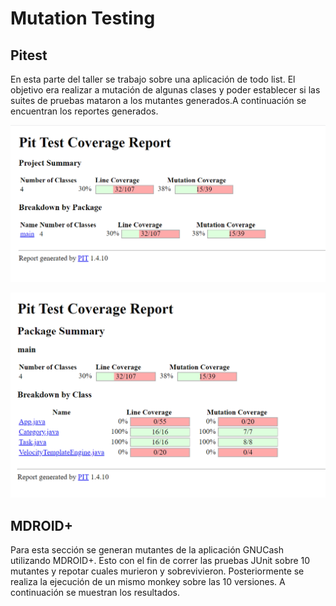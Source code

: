 # Mutation Testing

## Pitest

En esta parte del taller se trabajo sobre una aplicación de todo list. El objetivo era realizar a mutación de algunas clases y poder establecer si las suites de pruebas mataron a los mutantes generados.A continuación se encuentran los reportes generados.

![alt-text](https://github.com/amespinosa11/mutants/blob/master/images/PitReports1.PNG)

![alt-text](https://github.com/amespinosa11/mutants/blob/master/images/PitReports2.PNG)

## MDROID+

Para esta sección se generan mutantes de la aplicación GNUCash utilizando MDROID+. Esto con el fin de correr las pruebas JUnit sobre 10 mutantes y repotar cuales murieron y sobrevivieron. Posteriormente se realiza la ejecución de un mismo monkey sobre las 10 versiones. A continuación se muestran los resultados.


